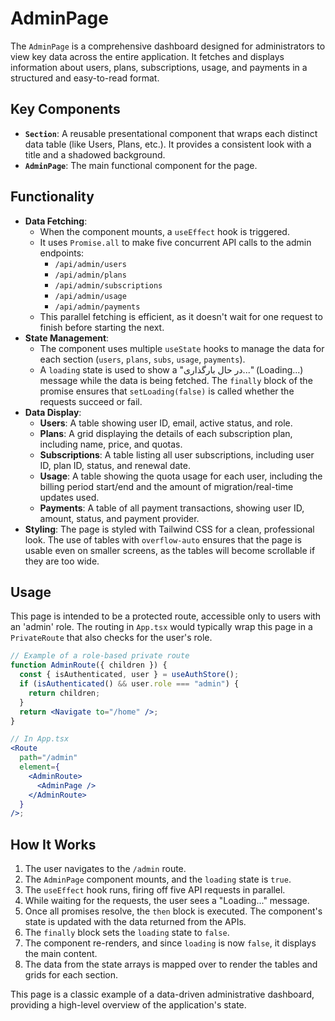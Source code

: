 # AdminPage

The `AdminPage` is a comprehensive dashboard designed for administrators to view key data across the entire application. It fetches and displays information about users, plans, subscriptions, usage, and payments in a structured and easy-to-read format.

## Key Components

- **`Section`**: A reusable presentational component that wraps each distinct data table (like Users, Plans, etc.). It provides a consistent look with a title and a shadowed background.
- **`AdminPage`**: The main functional component for the page.

## Functionality

- **Data Fetching**:
  - When the component mounts, a `useEffect` hook is triggered.
  - It uses `Promise.all` to make five concurrent API calls to the admin endpoints:
    - `/api/admin/users`
    - `/api/admin/plans`
    - `/api/admin/subscriptions`
    - `/api/admin/usage`
    - `/api/admin/payments`
  - This parallel fetching is efficient, as it doesn't wait for one request to finish before starting the next.
- **State Management**:
  - The component uses multiple `useState` hooks to manage the data for each section (`users`, `plans`, `subs`, `usage`, `payments`).
  - A `loading` state is used to show a "در حال بارگذاری..." (Loading...) message while the data is being fetched. The `finally` block of the promise ensures that `setLoading(false)` is called whether the requests succeed or fail.
- **Data Display**:
  - **Users**: A table showing user ID, email, active status, and role.
  - **Plans**: A grid displaying the details of each subscription plan, including name, price, and quotas.
  - **Subscriptions**: A table listing all user subscriptions, including user ID, plan ID, status, and renewal date.
  - **Usage**: A table showing the quota usage for each user, including the billing period start/end and the amount of migration/real-time updates used.
  - **Payments**: A table of all payment transactions, showing user ID, amount, status, and payment provider.
- **Styling**: The page is styled with Tailwind CSS for a clean, professional look. The use of tables with `overflow-auto` ensures that the page is usable even on smaller screens, as the tables will become scrollable if they are too wide.

## Usage

This page is intended to be a protected route, accessible only to users with an 'admin' role. The routing in `App.tsx` would typically wrap this page in a `PrivateRoute` that also checks for the user's role.

```jsx
// Example of a role-based private route
function AdminRoute({ children }) {
  const { isAuthenticated, user } = useAuthStore();
  if (isAuthenticated() && user.role === "admin") {
    return children;
  }
  return <Navigate to="/home" />;
}

// In App.tsx
<Route
  path="/admin"
  element={
    <AdminRoute>
      <AdminPage />
    </AdminRoute>
  }
/>;
```

## How It Works

1. The user navigates to the `/admin` route.
2. The `AdminPage` component mounts, and the `loading` state is `true`.
3. The `useEffect` hook runs, firing off five API requests in parallel.
4. While waiting for the requests, the user sees a "Loading..." message.
5. Once all promises resolve, the `then` block is executed. The component's state is updated with the data returned from the APIs.
6. The `finally` block sets the `loading` state to `false`.
7. The component re-renders, and since `loading` is now `false`, it displays the main content.
8. The data from the state arrays is mapped over to render the tables and grids for each section.

This page is a classic example of a data-driven administrative dashboard, providing a high-level overview of the application's state.
